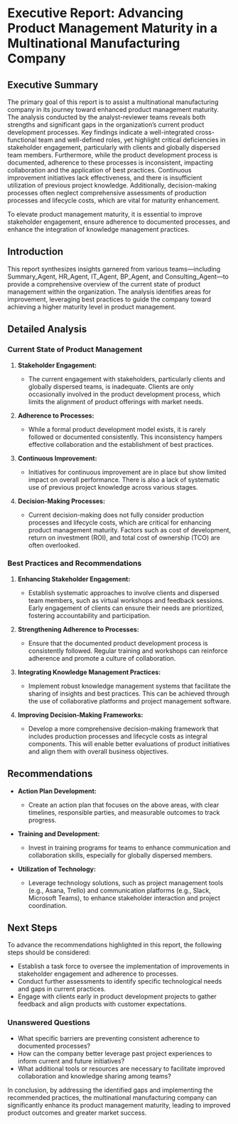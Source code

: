 # Executive Report: Advancing Product Management Maturity in a Multinational Manufacturing Company

## Executive Summary
The primary goal of this report is to assist a multinational manufacturing company in its journey toward enhanced product management maturity. The analysis conducted by the analyst-reviewer teams reveals both strengths and significant gaps in the organization’s current product development processes. Key findings indicate a well-integrated cross-functional team and well-defined roles, yet highlight critical deficiencies in stakeholder engagement, particularly with clients and globally dispersed team members. Furthermore, while the product development process is documented, adherence to these processes is inconsistent, impacting collaboration and the application of best practices. Continuous improvement initiatives lack effectiveness, and there is insufficient utilization of previous project knowledge. Additionally, decision-making processes often neglect comprehensive assessments of production processes and lifecycle costs, which are vital for maturity enhancement.

To elevate product management maturity, it is essential to improve stakeholder engagement, ensure adherence to documented processes, and enhance the integration of knowledge management practices.

## Introduction
This report synthesizes insights garnered from various teams—including Summary_Agent, HR_Agent, IT_Agent, BP_Agent, and Consulting_Agent—to provide a comprehensive overview of the current state of product management within the organization. The analysis identifies areas for improvement, leveraging best practices to guide the company toward achieving a higher maturity level in product management.

## Detailed Analysis
### Current State of Product Management
1. **Stakeholder Engagement:**
   - The current engagement with stakeholders, particularly clients and globally dispersed teams, is inadequate. Clients are only occasionally involved in the product development process, which limits the alignment of product offerings with market needs.

2. **Adherence to Processes:**
   - While a formal product development model exists, it is rarely followed or documented consistently. This inconsistency hampers effective collaboration and the establishment of best practices.

3. **Continuous Improvement:**
   - Initiatives for continuous improvement are in place but show limited impact on overall performance. There is also a lack of systematic use of previous project knowledge across various stages.

4. **Decision-Making Processes:**
   - Current decision-making does not fully consider production processes and lifecycle costs, which are critical for enhancing product management maturity. Factors such as cost of development, return on investment (ROI), and total cost of ownership (TCO) are often overlooked.

### Best Practices and Recommendations
1. **Enhancing Stakeholder Engagement:**
   - Establish systematic approaches to involve clients and dispersed team members, such as virtual workshops and feedback sessions. Early engagement of clients can ensure their needs are prioritized, fostering accountability and participation.

2. **Strengthening Adherence to Processes:**
   - Ensure that the documented product development process is consistently followed. Regular training and workshops can reinforce adherence and promote a culture of collaboration.

3. **Integrating Knowledge Management Practices:**
   - Implement robust knowledge management systems that facilitate the sharing of insights and best practices. This can be achieved through the use of collaborative platforms and project management software.

4. **Improving Decision-Making Frameworks:**
   - Develop a more comprehensive decision-making framework that includes production processes and lifecycle costs as integral components. This will enable better evaluations of product initiatives and align them with overall business objectives.

## Recommendations
- **Action Plan Development:**
  - Create an action plan that focuses on the above areas, with clear timelines, responsible parties, and measurable outcomes to track progress.

- **Training and Development:**
  - Invest in training programs for teams to enhance communication and collaboration skills, especially for globally dispersed members.

- **Utilization of Technology:**
  - Leverage technology solutions, such as project management tools (e.g., Asana, Trello) and communication platforms (e.g., Slack, Microsoft Teams), to enhance stakeholder interaction and project coordination.

## Next Steps
To advance the recommendations highlighted in this report, the following steps should be considered:
- Establish a task force to oversee the implementation of improvements in stakeholder engagement and adherence to processes.
- Conduct further assessments to identify specific technological needs and gaps in current practices.
- Engage with clients early in product development projects to gather feedback and align products with customer expectations.

### Unanswered Questions
- What specific barriers are preventing consistent adherence to documented processes?
- How can the company better leverage past project experiences to inform current and future initiatives?
- What additional tools or resources are necessary to facilitate improved collaboration and knowledge sharing among teams?

In conclusion, by addressing the identified gaps and implementing the recommended practices, the multinational manufacturing company can significantly enhance its product management maturity, leading to improved product outcomes and greater market success.